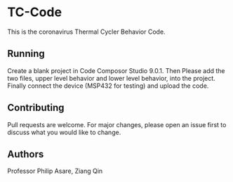 # TC-Code
This is the coronavirus Thermal Cycler Behavior Code.
## Running

Create a blank project in Code Composor Studio 9.0.1.
Then Please add the two files, upper level behavior and lower level behavior, into the project.
Finally connect the device (MSP432 for testing) and upload the code.

## Contributing
Pull requests are welcome. For major changes, please open an issue first to discuss what you would like to change.

## Authors
Professor Philip Asare, Ziang Qin
